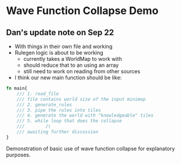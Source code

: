 # Wave Function Collapse Demo

## Dan's update note on Sep 22
- With things in their own file and working
- Rulegen logic is about to be working
    - currently takes a WorldMap to work with
    - should reduce that to an using an array 
    - still need to work on reading from other sources 
- I think our new main function should be like:
```rs
fn main{
    /// 1. read_file 
    /// file contains world size of the input minimap
    /// 2. generate_rules
    /// 3. pipe the rules into tiles
    /// 4. generate the world with "knowledgeable" tiles
    /// 5. while loop that does the collapse
    ///        /\
    /// awaiting further discussion
}
```
Demonstration of basic use of wave function collapse for explanatory purposes.